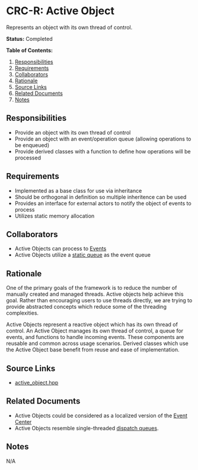 # CRC-R: Active Object

Represents an object with its own thread of control.

**Status:** Completed

**Table of Contents:**

1. [Responsibilities](#responsibilities)
2. [Requirements](#requirements)
3. [Collaborators](#collaborators)
4. [Rationale](#rationale)
5. [Source Links](#source-links)
6. [Related Documents](#related-documents)
7. [Notes](#notes)

## Responsibilities

* Provide an object with its own thread of control
* Provide an object with an event/operation queue (allowing operations to be enqueued)
* Provide derived classes with a function to define how operations will be processed

## Requirements

* Implemented as a base class for use via inheritance
* Should be orthogonal in definition so multiple inheritence can be used
* Provides an interface for external actors to notify the object of events to process
* Utilizes static memory allocation

## Collaborators

* Active Objects can process to [Events](event.md)
* Active Objects utilize a [static queue](static_queue.md) as the event queue

## Rationale

One of the primary goals of the framework is to reduce the number of manually created and managed threads. Active objects help achieve this goal. Rather than encouraging users to use threads directly, we are trying to provide abstracted concepts which reduce some of the threading complexities.

Active Objects represent a reactive object which has its own thread of control. An Active Object manages its own thread of control, a queue for events, and functions to handle incoming events. These components are reusable and common across usage scenarios. Derived classes which use the Active Object base benefit from reuse and ease of implementation.

## Source Links

* [active_object.hpp](../../../../src/utilities/active_object/active_object.hpp)

## Related Documents

* Active Objects could be considered as a localized version of the [Event Center](../core/event_center.md)
* Active Objects resemble single-threaded [dispatch queues](dispatch_queue.md).

## Notes

N/A
